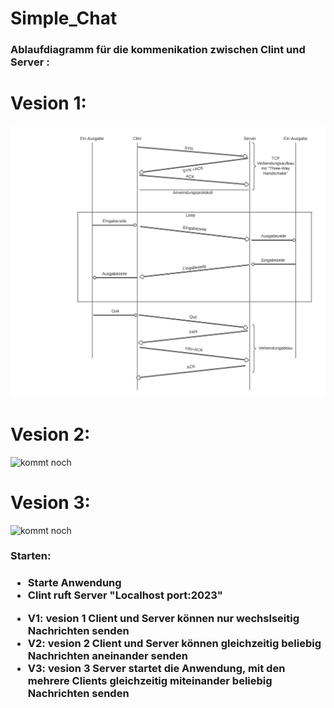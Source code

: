 # Simple_Chat
<h3>Ablaufdiagramm für die kommenikation zwischen Clint und Server :</h3>
<div style="border: 1px black soild;">
<h1>Vesion 1:</h1>
<img src="Bild/ablauf.png">
</div>

<div style="border: 1px black soild;">
<h1>Vesion 2:</h1>
<img src="" alt="kommt noch">
</div>

<div style="border: 1px black soild;">
<h1>Vesion 3:</h1>
<img src="" alt="kommt noch">
</div>


<h3>Starten:</h3>
<h3>
    <ul>
    <li>Starte Anwendung</li>
    <li>Clint ruft Server "Localhost port:2023"</li>
    </ul>

<ul>
    <li>V1: vesion 1 Client und Server können nur wechslseitig Nachrichten senden</li>
    <li>V2: vesion 2 Client und Server können gleichzeitig beliebig Nachrichten aneinander senden</li>
    <li>V3: vesion 3 Server startet die Anwendung, mit den mehrere Clients gleichzeitig miteinander beliebig Nachrichten senden</li>
</ul>
</h3>